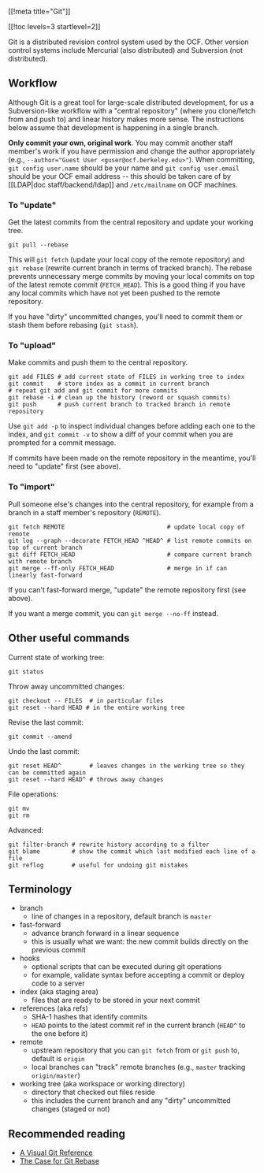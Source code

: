 [[!meta title="Git"]]

[[!toc levels=3 startlevel=2]]

Git is a distributed revision control system used by the OCF. Other version control systems include Mercurial (also distributed) and Subversion (not distributed).

## Workflow

Although Git is a great tool for large-scale distributed development, for us a Subversion-like workflow with a "central repository" (where you clone/fetch from and push to) and linear history makes more sense. The instructions below assume that development is happening in a single branch.

**Only commit your own, original work**.  You may commit another staff member's work if you have permission and change the author appropriately (e.g., `--author="Guest User <guser@ocf.berkeley.edu>"`). When committing, `git config user.name` should be your name and `git config user.email` should be your OCF email address -- this should be taken care of by [[LDAP|doc staff/backend/ldap]] and `/etc/mailname` on OCF machines.

### To "update"

Get the latest commits from the central repository and update your working tree.

    git pull --rebase

This will `git fetch` (update your local copy of the remote repository) and `git rebase` (rewrite current branch in terms of tracked branch). The rebase prevents unnecessary merge commits by moving your local commits on top of the latest remote commit (`FETCH_HEAD`). This is a good thing if you have any local commits which have not yet been pushed to the remote repository.

If you have "dirty" uncommitted changes, you'll need to commit them or stash them before rebasing (`git stash`).

### To "upload"

Make commits and push them to the central repository.

    git add FILES # add current state of FILES in working tree to index
    git commit    # store index as a commit in current branch
    # repeat git add and git commit for more commits
    git rebase -i # clean up the history (reword or squash commits)
    git push      # push current branch to tracked branch in remote repository

Use `git add -p` to inspect individual changes before adding each one to the index, and `git commit -v` to show a diff of your commit when you are prompted for a commit message.

If commits have been made on the remote repository in the meantime, you'll need to "update" first (see above).

### To "import"

Pull someone else's changes into the central repository, for example from a branch in a staff member's repository (`REMOTE`).

    git fetch REMOTE                             # update local copy of remote
    git log --graph --decorate FETCH_HEAD ^HEAD^ # list remote commits on top of current branch
    git diff FETCH_HEAD                          # compare current branch with remote branch
    git merge --ff-only FETCH_HEAD               # merge in if can linearly fast-forward

If you can't fast-forward merge, "update" the remote repository first (see above).

If you want a merge commit, you can `git merge --no-ff` instead.

## Other useful commands

Current state of working tree:

    git status

Throw away uncommitted changes:

    git checkout -- FILES  # in particular files
    git reset --hard HEAD # in the entire working tree

Revise the last commit:

    git commit --amend

Undo the last commit:

    git reset HEAD^        # leaves changes in the working tree so they can be committed again
    git reset --hard HEAD^ # throws away changes

File operations:

    git mv
    git rm

Advanced:

    git filter-branch # rewrite history according to a filter
    git blame         # show the commit which last modified each line of a file
    git reflog        # useful for undoing git mistakes

## Terminology

* branch
  * line of changes in a repository, default branch is `master`
* fast-forward
  * advance branch forward in a linear sequence
  * this is usually what we want: the new commit builds directly on the previous commit
* hooks
  * optional scripts that can be executed during git operations
  * for example, validate syntax before accepting a commit or deploy code to a server
* index (aka staging area)
  * files that are ready to be stored in your next commit
* references (aka refs)
  * SHA-1 hashes that identify commits
  * `HEAD` points to the latest commit ref in the current branch (`HEAD^` to the one before it)
* remote
  * upstream repository that you can `git fetch` from or `git push` to, default is `origin`
  * local branches can "track" remote branches (e.g., `master` tracking `origin/master`)
* working tree (aka workspace or working directory)
  * directory that checked out files reside
  * this includes the current branch and any "dirty" uncommitted changes (staged or not)

## Recommended reading

* [A Visual Git Reference](https://marklodato.github.io/visual-git-guide/)
* [The Case for Git Rebase](http://darwinweb.net/articles/the-case-for-git-rebase)
